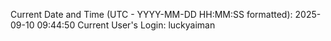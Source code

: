 Current Date and Time (UTC - YYYY-MM-DD HH:MM:SS formatted): 2025-09-10 09:44:50
Current User's Login: luckyaiman
